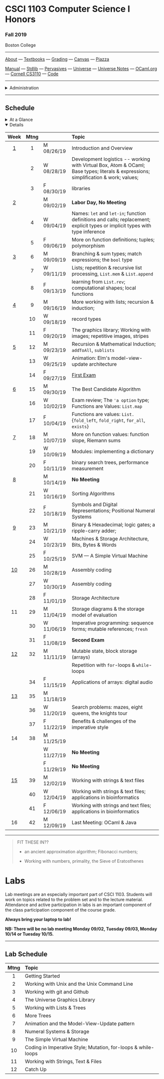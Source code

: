 # CSCI 1103 Computer Science I Honors

### Fall 2019

Boston College

---

[About](resources/about.md) — [Textbooks](resources/textbooks.md) — [Grading](resources/grading.md) — [Canvas](https://bostoncollege.instructure.com/courses/1601979/gradebook) — [Piazza](https://piazza.com/class/jzpxeqmmnxf2mv)

[Manual](http://caml.inria.fr/pub/docs/manual-ocaml/index.html) — [Stdlib](http://caml.inria.fr/pub/docs/manual-ocaml/stdlib.html) — [Pervasives](http://caml.inria.fr/pub/docs/manual-ocaml/libref/Pervasives.html) — [Universe](http://www.is.ocha.ac.jp/~asai/Universe/en/) — [Universe Notes](./resources/universe/README.md) — [OCaml.org](https://ocaml.org/) — [Cornell CS3110](https://www.cs.cornell.edu/courses/cs3110/2019fa/) — [Code](./resources/code.mli)

---

<details>
  <summary>Administration</summary>

**Meets:** 

1. Section 01 meets Mondays, Wednesdays and Fridays at 12PM in Lyons Hall 202;
2. Section 02 meets Mondays, Wednesdays and Fridays at 2PM in Fulton Hall 415.

**Instructor:** [Robert Muller](http://www.cs.bc.edu/~muller/)

**Office:** St. Mary's South 277; Hours Mondays 3PM - 5PM, Tuesdays 10AM - 12PM.

**Teaching Assistants:**

<details open> <summary>Jacob Bennett, Head Teaching Assistant</summary>

+ **Section 01**: Higgins 280 Monday 4PM.
+ **Office Hours** Tuesdays 3PM -- 4:30PM, Thursdays **10:30AM -- 11:45AM, Fulton Hall 160.

</details>

<details open> <summary>Gavin Bloom</summary>

+ **Section 04**: Higgins 280, Tuesday 6PM.
+ **Office Hours** Thursdays 9:30AM -- 11:30AM, Fridays 9:30AM -- 10:30AM, Fulton Hall 160.

</details>

<details open><summary>Darius Russell Kish</summary>

+ **Section 03**: Higgins 275 Tuesday 5PM.
+ **Office Hours** Mondays 5PM -- 10PM **Devlin 009**, Tuesdays 6PM -- 7PM **By Appointment**, Fulton Hall 160.

</details>

<details open><summary>Matthew Spana</summary>

+ **Section 02**: Higgins 280 Monday 5PM.
+ **Office Hours** Fridays 2PM -- 4PM, Sundays 3PM -- 6PM, Fulton Hall 160.

</details>

</details>

---

## Schedule

<details>
  <summary>At a Glance</summary>

  #### Month by Month

1. Learning to code, writing functions;
2. Bits, bytes & machines
3. Applications

#### Week by Week
1. Logisitics; base types and expressions
2. Naming; Writing Functions; Branching 
3. Repetition; Graphics; Lists
4. Repetition
5. Repetition
6. Animation; Model-View-Update
7. Algorithms
8. Digital Representations
9. Machines
10. Storage
11. Coding in Imperative Style
12. Strings, Text & Files
13. Applications
14. Designing & Implementing new Types

</details>

<details open>
  <summary>Details</summary>

| Week | Mtng |     | Topic  |
| :--: | :--: | :-- | :--------------------------------------- |
|  [1](https://github.com/BC-CSCI1103/Week01)  |  1   | M 08/26/19 | Introduction and Overview                |
|      |  2   | W 08/28/19 | Development logistics -- working with Virtual Box, Atom & OCaml; Base types; literals & expressions; simplification & work; values; |
|      |  3   | F 08/30/19 | libraries |
|  [2](https://github.com/BC-CSCI1103/Week02)  |      | M 09/02/19 | **Labor Day, No Meeting** |
|      |  4   | W 09/04/19 | Names: `let` and `let-in`; function definitions and calls; replacement; explicit types or implicit types with type inference |
|      |  5   | F 09/06/19 | More on function definitions; tuples; polymorphism |
| [3](https://github.com/BC-CSCI1103/Week03) |  6   | M 09/09/19 | Branching & sum types; match expressions; the `bool` type |
|      |  7   | W 09/11/19 | Lists; repetition & recursive list processing, `List.mem` & `List.append` |
|      |  8   | F 09/13/19 | learning from `List.rev`; computational shapes; local functions |
| [4](https://github.com/BC-CSCI1103/Week04) |  9   | M 09/16/19 | More working with lists; recursion & induction; |
|      |  10  | W 09/18/19 | record types |
|      |  11  | F 09/20/19 | The graphics library; Working with images; repetitive images, stripes |
| [5](https://github.com/BC-CSCI1103/Week05) |  12  | M 09/23/19 | Recursion & Mathematical Induction; `addToAll`, `sublists` |
|      |  13  | W 09/25/19 | Animation: Elm's model-view-update architecture |
|      |  14  | F 09/27/19 | [First Exam](./resources/exams/firstKeyF19.pdf) |
| [6](https://github.com/BC-CSCI1103/Week06) |  15  | M 09/30/19 | The Best Candidate Algorithm |
|      |  16  | W 10/02/19 | Exam review; The `'a option` type; Functions are Values: `List.map` |
|      |  17  | F 10/04/19 | Functions are values: `List.`{`fold_left`, `fold_right`, `for_all`, `exists`} |
| [7](https://github.com/BC-CSCI1103/Week07) |  18  | M 10/07/19 | More on function values: function slope, Riemann sums |
|      |  19  | W 10/09/19 | Modules: implementing a dictionary |
|      |  20  | F 10/11/19 | binary search trees, performance measurement |
| [8](https://github.com/BC-CSCI1103/Week08) |      | M 10/14/19 | **No Meeting** |
|      |  21  | W 10/16/19 | Sorting Algorithms |
|      |  22  | F 10/18/19 | Symbols and Digital Representations; Positional Numeral Systems |
| [9](https://github.com/BC-CSCI1103/Week09) |  23  | M 10/21/19 | Binary & Hexadecimal; logic gates; a ripple-carry adder; |
|      |  24  | W 10/23/19 | Machines & Storage Architecture, Bits, Bytes & Words |
|      |  25  | F 10/25/19 | SVM — A Simple Virtual Machine |
|  [10](https://github.com/BC-CSCI1103/Week10)  |  26  | M 10/28/19 | Assembly coding |
|      |  27  | W 10/30/19 | Assembly coding |
|      |  28  | F 11/01/19 | Storage Architecture |
|  11  |  29  | M 11/04/19 | Storage diagrams & the storage model of evaluation |
|      |  30  | W 11/06/19 | Imperative programming: sequence forms; mutable references; `fresh` |
|      |  31  | F 11/08/19 | **Second Exam** |
|  [12](https://github.com/BC-CSCI1103/Week12)  |  32  | M 11/11/19 | Mutable state, block storage (arrays)                        |
|                                            |      |            | Repetition with `for`-loops & `while`-loops |
|      |  34  | F 11/15/19 | Applications of arrays: digital audio |
|  [13](https://github.com/BC-CSCI1103/Week13)  |  35  | M 11/18/19 |  |
|      |  36  | W 11/20/19 | Search problems: mazes, eight queens, the knights tour |
|      |  37  | F 11/22/19 | Benefits & challenges of the imperative style |
|  14  |  38  | M 11/25/19 |  |
|      |      | W 11/27/19 | **No Meeting** |
|      |      | F 11/29/19 | **No Meeting** |
|  [15](https://github.com/BC-CSCI1103/Week15)  |  39  | M 12/02/19 | Working with strings & text files |
|      |  40  | W 12/04/19 | Working with strings & text files; applications in bioinformatics |
|      |  41  | F 12/06/19 | Working with strings and text files; applications in bioinformatics |
|  16  |  42  | M 12/09/19 | Last Meeting: OCaml & Java |

</details>

---

 

> FIT THESE IN??
>
> + an ancient approximation algorithm; Fibonacci numbers;
>
> + Working with numbers, primality, the Sieve of Eratosthenes
>
>   
>

# Labs

Lab meetings are an especially important part of CSCI 1103. Students will work on topics related to the problem set and to the lecture material. Attendance and active participation in labs is an important component of the class participation component of the course grade.

**Always bring your laptop to lab!**

**NB: There will be no lab meeting Monday 09/02, Tuesday 09/03, Monday 10/14 or Tuesday 10/15.**

---

## Lab Schedule

| Mtng | Topic                                                        |
| :--: | :----------------------------------------------------------- |
|  1   | Getting Started                                              |
|  2   | Working with Unix and the Unix Command Line                  |
|  3   | Working with git and Github                                  |
|  4   | The Universe Graphics Library                                |
|  5   | Working with Lists & Trees                                   |
|  6   | More Trees                                                   |
|  7   | Animation and the Model-View-Update pattern                  |
|  8   | Numeral Systems & Storage                                    |
|  9   | The Simple Virtual Machine                                   |
|  10  | Coding in Imperative Style; Mutation, for-loops & while-loops |
|  11  | Working with Strings, Text & Files                           |
|  12  | Catch Up                                                     |



